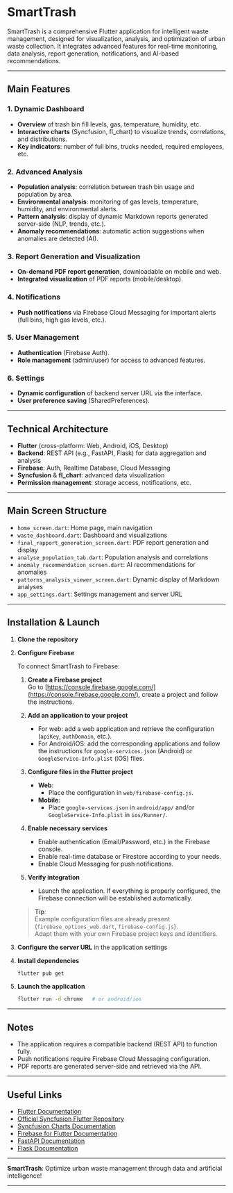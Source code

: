 # SmartTrash

SmartTrash is a comprehensive Flutter application for intelligent waste management, designed for visualization, analysis, and optimization of urban waste collection. It integrates advanced features for real-time monitoring, data analysis, report generation, notifications, and AI-based recommendations.

---

## Main Features

### 1. **Dynamic Dashboard**
- **Overview** of trash bin fill levels, gas, temperature, humidity, etc.
- **Interactive charts** (Syncfusion, fl_chart) to visualize trends, correlations, and distributions.
- **Key indicators**: number of full bins, trucks needed, required employees, etc.

### 2. **Advanced Analysis**
- **Population analysis**: correlation between trash bin usage and population by area.
- **Environmental analysis**: monitoring of gas levels, temperature, humidity, and environmental alerts.
- **Pattern analysis**: display of dynamic Markdown reports generated server-side (NLP, trends, etc.).
- **Anomaly recommendations**: automatic action suggestions when anomalies are detected (AI).

### 3. **Report Generation and Visualization**
- **On-demand PDF report generation**, downloadable on mobile and web.
- **Integrated visualization** of PDF reports (mobile/desktop).

### 4. **Notifications**
- **Push notifications** via Firebase Cloud Messaging for important alerts (full bins, high gas levels, etc.).

### 5. **User Management**
- **Authentication** (Firebase Auth).
- **Role management** (admin/user) for access to advanced features.

### 6. **Settings**
- **Dynamic configuration** of backend server URL via the interface.
- **User preference saving** (SharedPreferences).

---

## Technical Architecture

- **Flutter** (cross-platform: Web, Android, iOS, Desktop)
- **Backend**: REST API (e.g., FastAPI, Flask) for data aggregation and analysis
- **Firebase**: Auth, Realtime Database, Cloud Messaging
- **Syncfusion** & **fl_chart**: advanced data visualization
- **Permission management**: storage access, notifications, etc.

---

## Main Screen Structure

- `home_screen.dart`: Home page, main navigation
- `waste_dashboard.dart`: Dashboard and visualizations
- `final_rapport_generation_screen.dart`: PDF report generation and display
- `analyse_population_tab.dart`: Population analysis and correlations
- `anomaly_recommendation_screen.dart`: AI recommendations for anomalies
- `patterns_analysis_viewer_screen.dart`: Dynamic display of Markdown analyses
- `app_settings.dart`: Settings management and server URL

---

## Installation & Launch

1. **Clone the repository**
2. **Configure Firebase**

   To connect SmartTrash to Firebase:

   1. **Create a Firebase project**  
      Go to [https://console.firebase.google.com/](https://console.firebase.google.com/), create a project and follow the instructions.

   2. **Add an application to your project**  
      - For web: add a web application and retrieve the configuration (`apiKey`, `authDomain`, etc.).
      - For Android/iOS: add the corresponding applications and follow the instructions for `google-services.json` (Android) or `GoogleService-Info.plist` (iOS) files.

   3. **Configure files in the Flutter project**  
      - **Web**:  
        - Place the configuration in `web/firebase-config.js`.
      - **Mobile**:  
        - Place `google-services.json` in `android/app/` and/or `GoogleService-Info.plist` in `ios/Runner/`.

   4. **Enable necessary services**  
      - Enable authentication (Email/Password, etc.) in the Firebase console.
      - Enable real-time database or Firestore according to your needs.
      - Enable Cloud Messaging for push notifications.

   5. **Verify integration**  
      - Launch the application. If everything is properly configured, the Firebase connection will be established automatically.

   > **Tip**:  
   > Example configuration files are already present (`firebase_options_web.dart`, `firebase-config.js`).  
   > Adapt them with your own Firebase project keys and identifiers.

3. **Configure the server URL** in the application settings
4. **Install dependencies**
   ```sh
   flutter pub get
   ```
5. **Launch the application**
   ```sh
   flutter run -d chrome   # or android/ios
   ```

---

## Notes

- The application requires a compatible backend (REST API) to function fully.
- Push notifications require Firebase Cloud Messaging configuration.
- PDF reports are generated server-side and retrieved via the API.


---

## Useful Links

- [Flutter Documentation](https://docs.flutter.dev/)
- [Official Syncfusion Flutter Repository](https://github.com/syncfusion/flutter-widgets)
- [Syncfusion Charts Documentation](https://help.syncfusion.com/flutter/chart/overview)
- [Firebase for Flutter Documentation](https://firebase.flutter.dev/docs/overview)
- [FastAPI Documentation](https://fastapi.tiangolo.com/)
- [Flask Documentation](https://flask.palletsprojects.com/)

---

**SmartTrash**: Optimize urban waste management through data and artificial intelligence!

---